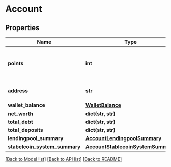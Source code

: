 # Account

## Properties
Name | Type | Description | Notes
------------ | ------------- | ------------- | -------------
**points** | **int** | The number of points the account has. | 
**address** | **str** | Ethereum address of the account | 
**wallet_balance** | [**WalletBalance**](WalletBalance.md) |  | 
**net_worth** | **dict(str, str)** |  | 
**total_debt** | **dict(str, str)** |  | 
**total_deposits** | **dict(str, str)** |  | 
**lendingpool_summary** | [**AccountLendingpoolSummary**](AccountLendingpoolSummary.md) |  | 
**stabelcoin_system_summary** | [**AccountStablecoinSystemSummary**](AccountStablecoinSystemSummary.md) |  | 

[[Back to Model list]](../README.md#documentation-for-models) [[Back to API list]](../README.md#documentation-for-api-endpoints) [[Back to README]](../README.md)


